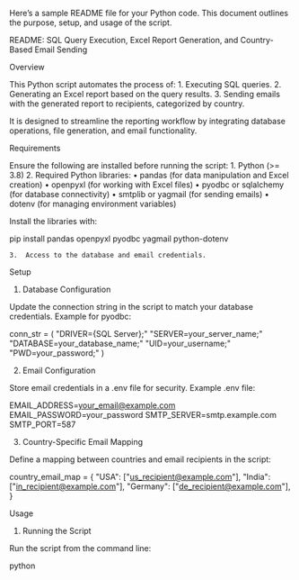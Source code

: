 Here’s a sample README file for your Python code. This document outlines the purpose, setup, and usage of the script.

README: SQL Query Execution, Excel Report Generation, and Country-Based Email Sending

Overview

This Python script automates the process of:
	1.	Executing SQL queries.
	2.	Generating an Excel report based on the query results.
	3.	Sending emails with the generated report to recipients, categorized by country.

It is designed to streamline the reporting workflow by integrating database operations, file generation, and email functionality.

Requirements

Ensure the following are installed before running the script:
	1.	Python (>= 3.8)
	2.	Required Python libraries:
	•	pandas (for data manipulation and Excel creation)
	•	openpyxl (for working with Excel files)
	•	pyodbc or sqlalchemy (for database connectivity)
	•	smtplib or yagmail (for sending emails)
	•	dotenv (for managing environment variables)

Install the libraries with:

pip install pandas openpyxl pyodbc yagmail python-dotenv

	3.	Access to the database and email credentials.

Setup

1. Database Configuration

Update the connection string in the script to match your database credentials. Example for pyodbc:

conn_str = (
    "DRIVER={SQL Server};"
    "SERVER=your_server_name;"
    "DATABASE=your_database_name;"
    "UID=your_username;"
    "PWD=your_password;"
)

2. Email Configuration

Store email credentials in a .env file for security.
Example .env file:

EMAIL_ADDRESS=your_email@example.com
EMAIL_PASSWORD=your_password
SMTP_SERVER=smtp.example.com
SMTP_PORT=587

3. Country-Specific Email Mapping

Define a mapping between countries and email recipients in the script:

country_email_map = {
    "USA": ["us_recipient@example.com"],
    "India": ["in_recipient@example.com"],
    "Germany": ["de_recipient@example.com"],
}

Usage

1. Running the Script

Run the script from the command line:

python
